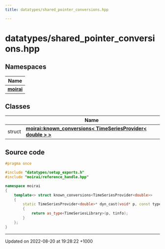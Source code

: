 ```yaml
---
title: datatypes/shared_pointer_conversions.hpp

---
```


# datatypes/shared_pointer_conversions.hpp



## Namespaces

| Name           |
| -------------- |
| **[moirai](/uchronia-ts-doc/cpp/Namespaces/namespacemoirai/)**  |

## Classes

|                | Name           |
| -------------- | -------------- |
| struct | **[moirai::known_conversions< TimeSeriesProvider< double > >](/uchronia-ts-doc/cpp/Classes/structmoirai_1_1known__conversions_3_01TimeSeriesProvider_3_01double_01_4_01_4/)**  |




## Source code

```cpp
#pragma once

#include "datatypes/setup_exports.h"
#include "moirai/reference_handle.hpp"

namespace moirai
{
    template<> struct known_conversions<TimeSeriesProvider<double>>
    {
        static TimeSeriesProvider<double>* dyn_cast(void* p, const typeinfo& tinfo)
        {
            return as_type<TimeSeriesLibrary>(p, tinfo);
        }
    };
}
```


-------------------------------

Updated on 2022-08-20 at 19:28:22 +1000
